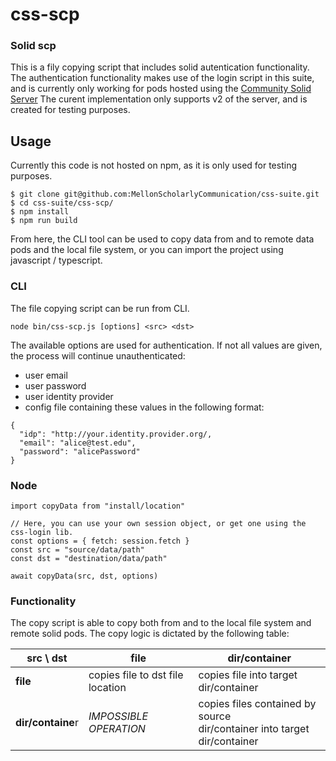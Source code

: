 # css-scp
### Solid scp

This is a fily copying script that includes solid autentication functionality.
The authentication functionality makes use of the login script in this suite, and is currently only working for pods hosted using the [Community Solid Server](https://github.com/solid/community-server)
The curent implementation only supports v2 of the server, and is created for testing purposes.

## Usage
Currently this code is not hosted on npm, as it is only used for testing purposes.
```
$ git clone git@github.com:MellonScholarlyCommunication/css-suite.git
$ cd css-suite/css-scp/
$ npm install
$ npm run build
```

From here, the CLI tool can be used to copy data from and to remote data pods and the local file system, or you can import the project using javascript / typescript.

### CLI

The file copying script can be run from CLI.

```
node bin/css-scp.js [options] <src> <dst>
```
The available options are used for authentication. If not all values are given, the process will continue unauthenticated:
- user email
- user password
- user identity provider
- config file containing these values in the following format:
```
{
  "idp": "http://your.identity.provider.org/,
  "email": "alice@test.edu",
  "password": "alicePassword"
}
```

### Node

```
import copyData from "install/location"

// Here, you can use your own session object, or get one using the css-login lib.
const options = { fetch: session.fetch }
const src = "source/data/path"
const dst = "destination/data/path"

await copyData(src, dst, options)
```

### Functionality

The copy script is able to copy both from and to the local file system and remote solid pods. The copy logic is dictated by the following table:

|src \ dst | **file** | **dir/container** |
|-------|---|---|
| **file**  | copies file to dst file location | copies file into target dir/container |
| **dir/containe**r   | *IMPOSSIBLE OPERATION* | copies files contained by source <br> dir/container into target dir/container |
